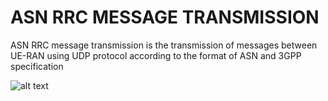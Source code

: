 # ASN RRC MESSAGE TRANSMISSION
ASN RRC message transmission is the transmission of messages between UE-RAN using UDP protocol according to the format of ASN and 3GPP specification



![alt text](https://www.prodevelopertutorial.com/wp-content/uploads/2022/02/153-RRC-connection-establishment-procedure.png)
